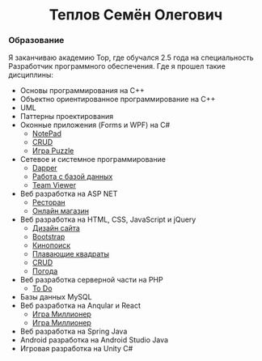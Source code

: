 <h1 align="center">Теплов Семён Олегович</h1>
<div>
  <h3>Образование</h3>
  <p>Я заканчиваю академию Top, где обучался 2.5 года на специальность Разработчик программного обеспечения. Где я прошел такие дисциплины: </p>
  <ul>
    <li>Основы программирования на C++</li>
    <li>Объектно ориентированное программирование на C++</li>
    <li>UML</li>
    <li>Паттерны проектирования</li>
    <li>Оконные приложения (Forms и WPF) на C#
      <ul>
        <li><a href="https://github.com/SemenTeplov/Forms_NotePad.git">NotePad</a></li>
        <li><a href="https://github.com/SemenTeplov/WPF_CRUD.git">CRUD</a></li>
        <li><a href="https://github.com/SemenTeplov/WPF_Puzzle.git">Игра Puzzle</a></li>
      </ul>
    </li>
    <li>Сетевое и системное программирование
      <ul>
        <li><a href="https://github.com/SemenTeplov/NetProgram_Dapper.git">Dapper</a></li>
        <li><a href="https://github.com/SemenTeplov/NetProgram_WorkWithDB.git">Работа с базой данных</a></li>
        <li><a href="https://github.com/SemenTeplov/NetProgram_WpfTeamViewer_v2.git">Team Viewer</a></li>
      </ul>
    </li>
    <li>Веб разработка на ASP NET
      <ul>
        <li><a href="https://github.com/SemenTeplov/Restaurant.git">Ресторан</a></li>
        <li><a href="https://github.com/SemenTeplov/ASP_OnlineShop.git">Онлайн магазин</a></li>
      </ul>
    </li>
    <li>Веб разработка на HTML, CSS, JavaScript и jQuery
      <ul>
        <li><a href="https://github.com/SemenTeplov/Frontend_SiteDesign.git">Дизайн сайта</a></li>
        <li><a href="https://github.com/SemenTeplov/Frontend_SiteBootstrap.git">Bootstrap</a></li>
        <li><a href="https://github.com/SemenTeplov/Frontend_TMDB.git">Кинопоиск</a></li>
        <li><a href="https://github.com/SemenTeplov/JS_floating-squares.git">Плавающие квадраты</a></li>
        <li><a href="https://github.com/SemenTeplov/JS_CRUD.git">CRUD</a></li>
        <li><a href="https://github.com/SemenTeplov/JS_Weather.git">Погода</a></li>
      </ul>
    </li>
    <li>Веб разработка серверной части на PHP
      <ul>
        <li><a href="https://github.com/SemenTeplov/ToDo.git">To Do</a></li>
      </ul>
    </li>
    <li>Базы данных MySQL</li>
    <li>Веб разработка на Anqular и React
      <ul>
        <li><a href="https://github.com/SemenTeplov/millioner.git">Игра Миллионер</a></li>
        <li><a href="https://github.com/SemenTeplov/millioner.git">Игра Миллионер</a></li>
      </ul>
    </li>
    <li>Веб разработка на Spring Java</li>
    <li>Android разработка на Android Studio Java</li>
    <li>Игровая разработка на Unity C#</li>
  </ul>
</div>
